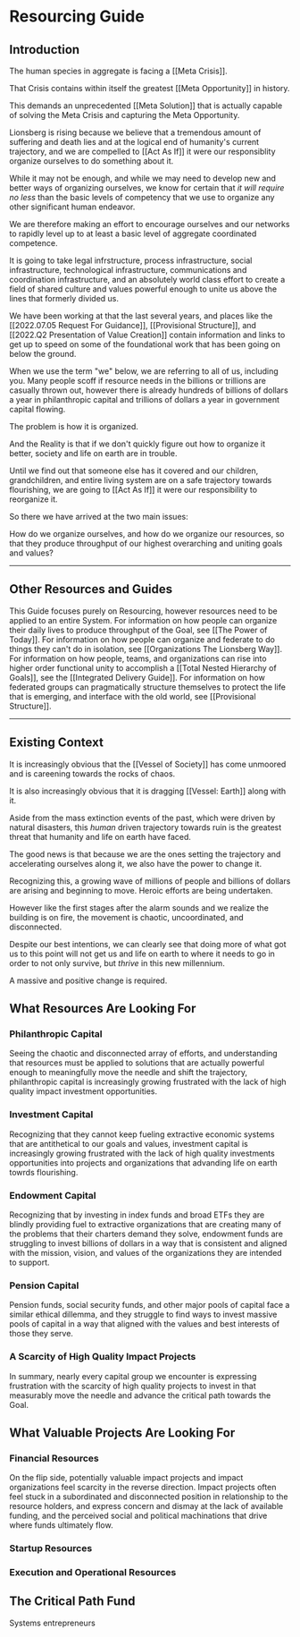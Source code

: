 # Resourcing Guide
## Introduction

The human species in aggregate is facing a [[Meta Crisis]]. 

That Crisis contains within itself the greatest [[Meta Opportunity]] in history. 

This demands an unprecedented [[Meta Solution]] that is actually capable of solving the Meta Crisis and capturing the Meta Opportunity. 

Lionsberg is rising because we believe that a tremendous amount of suffering and death lies and at the logical end of humanity's current trajectory, and we are compelled to [[Act As If]] it were our responsiblity organize ourselves to do something about it. 

While it may not be enough, and while we may need to develop new and better ways of organizing ourselves, we know for certain that _it will require no less_ than the basic levels of competency that we use to organize any other significant human endeavor. 

We are therefore making an effort to encourage ourselves and our networks to rapidly level up to at least a basic level of aggregate coordinated competence. 

It is going to take legal infrstructure, process infrastructure, social infrastructure, technological infrastructure, communications and coordination infrastructure, and an absolutely world class effort to create a field of shared culture and values powerful enough to unite us above the lines that formerly divided us. 

We have been working at that the last several years, and places like the [[2022.07.05 Request For Guidance]], [[Provisional Structure]], and [[2022.Q2 Presentation of Value Creation]] contain information and links to get up to speed on some of the foundational work that has been going on below the ground.

When we use the term "we" below, we are referring to all of us, including you. Many people scoff if resource needs in the billions or trillions are casually thrown out, however there is already hundreds of billions of dollars a year in philanthropic capital and trillions of dollars a year in government capital flowing. 

The problem is how it is organized. 

And the Reality is that if we don't quickly figure out how to organize it better, society and life on earth are in trouble. 

Until we find out that someone else has it covered and our children, grandchildren, and entire living system are on a safe trajectory towards flourishing, we are going to [[Act As If]] it were our responsibility to reorganize it. 

So there we have arrived at the two main issues: 

How do we organize ourselves, and how do we organize our resources, so that they produce throughput of our highest overarching and uniting goals and values? 

____
## Other Resources and Guides

This Guide focuses purely on Resourcing, however resources need to be applied to an entire System. For information on how people can organize their daily lives to produce throughput of the Goal, see [[The Power of Today]]. For information on how people can organize and federate to do things they can't do in isolation, see [[Organizations The Lionsberg Way]]. For information on how people, teams, and organizations can rise into higher order functional unity to accomplish a [[Total Nested Hierarchy of Goals]], see the [[Integrated Delivery Guide]]. For information on how federated groups can pragmatically structure themselves to protect the life that is emerging, and interface with the old world, see [[Provisional Structure]]. 

___

## Existing Context
It is increasingly obvious that the [[Vessel of Society]] has come unmoored and is careening towards the rocks of chaos. 

It is also increasingly obvious that it is dragging [[Vessel: Earth]] along with it. 

Aside from the mass extinction events of the past, which were driven by natural disasters, this _human_ driven trajectory towards ruin is the greatest threat that humanity and life on earth have faced. 

The good news is that because we are the ones setting the trajectory and accelerating ourselves along it, we also have the power to change it. 

Recognizing this, a growing wave of millions of people and billions of dollars are arising and beginning to move. Heroic efforts are being undertaken. 

However like the first stages after the alarm sounds and we realize the building is on fire, the movement is chaotic, uncoordinated, and disconnected. 

Despite our best intentions, we can clearly see that doing more of what got us to this point will not get us and life on earth to where it needs to go in order to not only survive, but _thrive_ in this new millennium. 

A massive and positive change is required. 

## What Resources Are Looking For
### Philanthropic Capital
Seeing the chaotic and disconnected array of efforts, and understanding that resources must be applied to solutions that are actually powerful enough to meaningfully move the needle and shift the trajectory, philanthropic capital is increasingly growing frustrated with the lack of high quality impact investment opportunities. 

### Investment Capital
Recognizing that they cannot keep fueling extractive economic systems that are antithetical to our goals and values, investment capital is increasingly growing frustrated with the lack of high quality investments opportunities into projects and organizations that advanding life on earth towrds flourishing. 

### Endowment Capital 

Recognizing that by investing in index funds and broad ETFs they are blindly providing fuel to extractive organizations that are creating many of the problems that their charters demand they solve, endowment funds are struggling to invest billions of dollars in a way that is consistent and aligned with the mission, vision, and values of the organizations they are intended to support. 

### Pension Capital
Pension funds, social security funds, and other major pools of capital face a similar ethical dillemma, and they struggle to find ways to invest massive pools of capital in a way that aligned with the values and best interests of those they serve. 

### A Scarcity of High Quality Impact Projects
In summary, nearly every capital group we encounter is expressing frustration with the scarcity of high quality projects to invest in that measurably move the needle and advance the critical path towards the Goal. 

## What Valuable Projects Are Looking For
### Financial Resources
On the flip side, potentially valuable impact projects and impact organizations feel scarcity in the reverse direction. Impact projects often feel stuck in a subordinated and disconnected position in relationship to the resource holders, and express concern and dismay at the lack of available funding, and the perceived social and political machinations that drive where funds ultimately flow. 

### Startup Resources



### Execution and Operational Resources


## The Critical Path Fund
Systems entrepreneurs